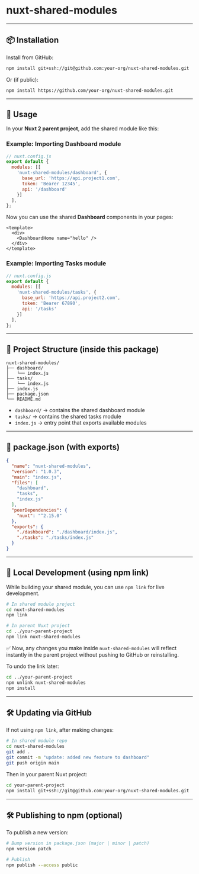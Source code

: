 # nuxt-shared-modules

---

## 📦 Installation

Install from GitHub:

```bash
npm install git+ssh://git@github.com:your-org/nuxt-shared-modules.git
```

Or (if public):

```bash
npm install https://github.com/your-org/nuxt-shared-modules.git
```

---

## 🚀 Usage

In your **Nuxt 2 parent project**, add the shared module like this:

### Example: Importing Dashboard module

```js
// nuxt.config.js
export default {
  modules: [[
    'nuxt-shared-modules/dashboard', {
      base_url: 'https://api.project1.com',
      token: 'Bearer 12345',
      api: '/dashboard'
    }]
  ],
};
```

Now you can use the shared **Dashboard** components in your pages:

```vue
<template>
  <div>
    <DashboardHome name="hello" />
  </div>
</template>
```

### Example: Importing Tasks module

```js
// nuxt.config.js
export default {
  modules: [[
    'nuxt-shared-modules/tasks', {
      base_url: 'https://api.project2.com',
      token: 'Bearer 67890',
      api: '/tasks'
    }]
  ],
};
```

---

## 📂 Project Structure (inside this package)

```
nuxt-shared-modules/
├── dashboard/
│   └── index.js
├── tasks/
│   └── index.js
├── index.js
├── package.json
└── README.md
```

* `dashboard/` → contains the shared dashboard module
* `tasks/` → contains the shared tasks module
* `index.js` → entry point that exports available modules

---

## 📜 package.json (with exports)

```json
{
  "name": "nuxt-shared-modules",
  "version": "1.0.3",
  "main": "index.js",
  "files": [
    "dashboard",
    "tasks",
    "index.js"
  ],
  "peerDependencies": {
    "nuxt": "^2.15.0"
  },
  "exports": {
    "./dashboard": "./dashboard/index.js",
    "./tasks": "./tasks/index.js"
  }
}
```

---

## 🔧 Local Development (using npm link)

While building your shared module, you can use `npm link` for live development.

```bash
# In shared module project
cd nuxt-shared-modules
npm link

# In parent Nuxt project
cd ../your-parent-project
npm link nuxt-shared-modules
```

✅ Now, any changes you make inside `nuxt-shared-modules` will reflect instantly in the parent project without pushing to GitHub or reinstalling.

To undo the link later:

```bash
cd ../your-parent-project
npm unlink nuxt-shared-modules
npm install
```

---

## 🛠 Updating via GitHub

If not using `npm link`, after making changes:

```bash
# In shared module repo
cd nuxt-shared-modules
git add .
git commit -m "update: added new feature to dashboard"
git push origin main
```

Then in your parent Nuxt project:

```bash
cd your-parent-project
npm install git+ssh://git@github.com:your-org/nuxt-shared-modules.git
```

---

## 🛠 Publishing to npm (optional)

To publish a new version:

```bash
# Bump version in package.json (major | minor | patch)
npm version patch

# Publish
npm publish --access public
```
